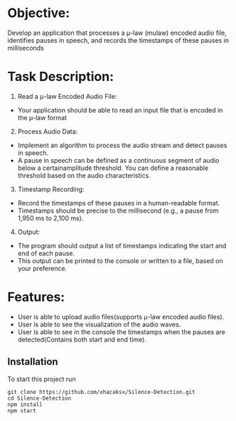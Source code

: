 # Objective:

Develop an application that processes a μ-law (mulaw) encoded audio file, identifies
pauses in speech, and records the timestamps of these pauses in milliseconds

# Task Description:

1. Read a μ-law Encoded Audio File:

- Your application should be able to read an input file that is encoded in the μ-law format

2. Process Audio Data:

- Implement an algorithm to process the audio stream and detect pauses in speech.
- A pause in speech can be defined as a continuous segment of audio below a certainamplitude threshold. You can define a reasonable threshold based on the audio characteristics.

3. Timestamp Recording:

- Record the timestamps of these pauses in a human-readable format.
- Timestamps should be precise to the millisecond (e.g., a pause from 1,950 ms to 2,100 ms).

4. Output:

- The program should output a list of timestamps indicating the start and end of each pause.
- This output can be printed to the console or written to a file, based on your preference.

# Features:

- User is able to upload audio files(supports μ-law encoded audio files).
- User is able to see the visualization of the audio waves.
- User is able to see in the console the timestamps when the pauses are detected(Contains both start and end time).

## Installation

To start this project run

```
git clone https://github.com/xhacaksx/Silence-Detection.git
cd Silence-Detection
npm install
npm start
```
